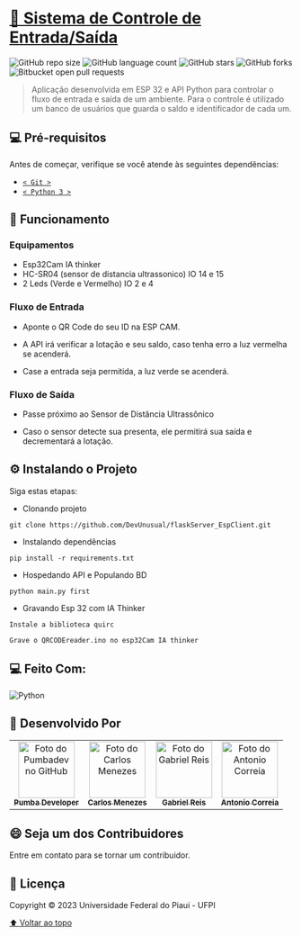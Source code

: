 # [🚀 Sistema de Controle de Entrada/Saída](https://pumbadev.com)

![GitHub repo size](https://img.shields.io/github/repo-size/DevUnusual/flaskServer_EspClient?style=for-the-badge)
![GitHub language count](https://img.shields.io/github/languages/count/DevUnusual/flaskServer_EspClient?style=for-the-badge)
![GitHub stars](https://img.shields.io/github/stars/DevUnusual/flaskServer_EspClient?style=for-the-badge)
![GitHub forks](https://img.shields.io/github/forks/DevUnusual/flaskServer_EspClient?style=for-the-badge)
![Bitbucket open pull requests](https://img.shields.io/github/issues-pr/DevUnusual/flaskServer_EspClient?style=for-the-badge)

> Aplicação desenvolvida em ESP 32 e API Python para controlar o fluxo de entrada e saída de um ambiente. Para o controle é utilizado um banco de usuários que guarda o saldo e identificador de cada um.

## 💻 Pré-requisitos

Antes de começar, verifique se você atende às seguintes dependências:

- [`< Git >`](https://git-scm.com/)
- [`< Python 3 >`](https://www.python.org/)


## 📝 Funcionamento

### Equipamentos

- Esp32Cam IA thinker
- HC-SR04 (sensor de distancia ultrassonico) IO 14 e 15
- 2 Leds (Verde e Vermelho) IO 2 e 4

### Fluxo de Entrada

- Aponte o QR Code do seu ID na ESP CAM.

- A API irá verificar a lotação e seu saldo, caso tenha erro a luz vermelha se acenderá.

- Case a entrada seja permitida, a luz verde se acenderá.


### Fluxo de Saída

- Passe próximo ao Sensor de Distância Ultrassônico

- Caso o sensor detecte sua presenta, ele permitirá sua saída e decrementará a lotação.

## ⚙️ Instalando o Projeto

Siga estas etapas:

- Clonando projeto

```
git clone https://github.com/DevUnusual/flaskServer_EspClient.git
```

- Instalando dependências

```
pip install -r requirements.txt
```

- Hospedando API e Populando BD

```
python main.py first
```

- Gravando Esp 32 com IA Thinker

```
Instale a biblioteca quirc

Grave o QRCODEreader.ino no esp32Cam IA thinker
```

## 💻 Feito Com:

![Python](https://img.shields.io/badge/Python-3776AB?style=for-the-badge&logo=python&logoColor=white)

## 🤝 Desenvolvido Por

<table>
  <tr>
    <!-- Pumba Developer -->
    <td align="center">
      <a href="https://github.com/pumba-dev">
        <img src="https://static.wikia.nocookie.net/disneypt/images/c/cf/It_means_no_worries.png/revision/latest?cb=20200128144126&path-prefix=pt" width="100px;" height="100px;" alt="Foto do Pumbadev no GitHub"/><br>
        <sub>
          <b>Pumba Developer</b>
        </sub>
      </a>
    </td>
    <!-- Carlos Menezes -->
    <td align="center">
      <a href="https://github.com/DevUnusual">
        <img src="https://avatars.githubusercontent.com/u/48740928?v=4" width="100px;" height="100px;" alt="Foto do Carlos Menezes"/><br>
        <sub>
          <b>Carlos Menezes</b>
        </sub>
      </a>
    </td>
    <!-- Gabriel Reis -->
    <td align="center">
      <a href="https://github.com/usernamegran">
        <img src="https://avatars.githubusercontent.com/u/37776927?v=4" width="100px;" height="100px;" alt="Foto do Gabriel Reis"/><br>
        <sub>
          <b>Gabriel Reis</b>
        </sub>
      </a>
    </td>
    <!-- Antonio Correia -->
    <td align="center">
      <a href="https://github.com/acorreiacruz">
        <img src="https://avatars.githubusercontent.com/u/86582096?v=4" width="100px;" height="100px;" alt="Foto do Antonio Correia"/><br>
        <sub>
          <b>Antonio Correia</b>
        </sub>
      </a>
    </td>
  </tr>
</table>

## 😄 Seja um dos Contribuidores<br>

Entre em contato para se tornar um contribuidor.

## 📝 Licença

Copyright © 2023 Universidade Federal do Piaui - UFPI

[⬆ Voltar ao topo](#webservice-with-socket)<br>

